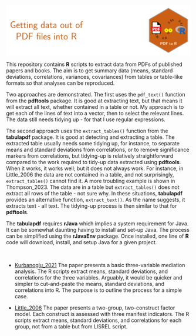 <img src = 'logo/Banner.svg' align = "center"/>  

This repository contains **R** scripts to extract data from PDFs of published papers and books. The aim is to get summary data (means, standard deviations, correlations, variances, covariances) from tables or table-like formats so that analyses can be reproduced. 

Two approaches are demonstrated. The first uses the `pdf_text()` function from the **pdftools** package. It is good at extracting text, but that means it will extract all text, whether contained in a table or not.  My approach is to get each of the lines of text into a vector, then to select the relevant lines. The data still needs tidying up - for that I use regular expressions. 

The second approach uses the `extract_tables()` function from the **tabulapdf** package. It is good at detecting and extracting a table. The extracted table usually needs some tidying up, for instance, to separate means and standard deviations from correlations, or to remove significance markers from correlations, but tidying-up is relatively straightforward compared to the work required to tidy-up data extracted using **pdftools**.  When it works, it works well; but it does not always work. For instance, in Little_2006 the data are not contained in a table, and not surprisingly, `extract_tables()` cannot find it. A more troubling example is shown in Thompson_2023. The data are in a table but `extract_tables()` does not extract all rows of the table - not sure why. In these situations, **tabulapdf** provides an alternative function, `extract_text()`. As the name suggests, it extracts text - all text. The tidying-up process is then similar to that for **pdftools**.

The **tabulapdf** requires **rJava** which implies a system requirement for Java. It can be somewhat daunting having to install and set-up Java. The process can be simplified using the **rJavaEnv** package. Once installed, one line of **R** code will download, install, and setup Java for a given project.

<br/>



- [Kurbanoglu_2021](https://github.com/smusp/Data_from_pdf/tree/main/Kurbanoglu_2021)
The paper presents a basic three-variable mediation analysis. The R scripts extract means, standard deviations, and correlations for the three variables. Arguably, it would be quicker and simpler to cut-and-paste the means, standard deviations, and correlations into R. The purpose is to outline the process for a simple case. 

- [Little_2006](https://github.com/smusp/Data_from_pdf/tree/main/Little_2006)
The paper presents a two-group, two-construct factor model. Each construct is assessed with three manifest indicators. The R scripts extract means, standard deviations, and correlations for each group, not from a table but from LISREL script. 

